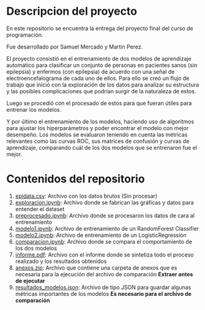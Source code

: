 # Descripcion del proyecto
En este repositorio se encuentra la entrega del proyecto final del curso de programación.

Fue desarrollado por Samuel Mercado y Martin Perez.

El proyecto consistió en el entrenamiento de dos modelos de aprendizaje automático para clasificar un conjunto de personas en pacientes sanos (sin epilepsia) y enfermos (con epilepsia) de acuerdo con una señal de electroencefalograma de cada uno de ellos. Para ello se creó un flujo de trabajo que inició con la exploración de los datos para analizar su estructura y las posibles complicaciones que podrían surgir de la naturaleza de estos.

Luego se procedió con el procesado de estos para que fueran útiles para entrenar los modelos.

Y por último el entrenamiento de los modelos, haciendo uso de algoritmos para ajustar los hiperparámetros y poder encontrar el modelo con mejor desempeño. Los modelos se evaluaron teniendo en cuenta las métricas relevantes como las curvas ROC, sus matrices de confusión y curvas de aprendizaje, comparando cuál de los dos modelos que se entrenaron fue el mejor.

# Contenidos del repositorio

1. [epidata.csv](./epidata.csv): Archivo con los datos brutos (Sin procesar)
2. [exploracion.ipynb](./exploracion.ipynb): Archivo donde se fabrican las gráficas y datos para entender el dataset
3. [preprocesado.ipynb](./preprocesado.ipynb): Archivo donde se procesaron los datos de cara al entrenamiento
4. [modelo1.ipynb](./modelo1.ipynb): Archivo de entrenamiento de un RandomForest Classifier
5. [modelo2.ipynb](./modelo2.ipynb): Archivo de entrenamiento de un LogisticRegression
6. [comparacion.ipynb](./comparacion.ipynb): Archivo donde se compara el comportamiento de los dos modelos
7. [informe.pdf](./informe.pdf): Archivo con el informe donde se sintetiza todo el proceso realizado y los resultados obtenidos
8. [anexos.zip](./anexos.zip): Archivo que contiene una carpeta de anexos que es necesaria para la ejecución del archivo de comparación **Extraer antes de ejecutar**
9. [resultados_modelos.json](./resultados_modelos.json): Archivo de tipo JSON para guardar algunas métricas importantes de los modelos **Es necesario para el archivo de comparación**
